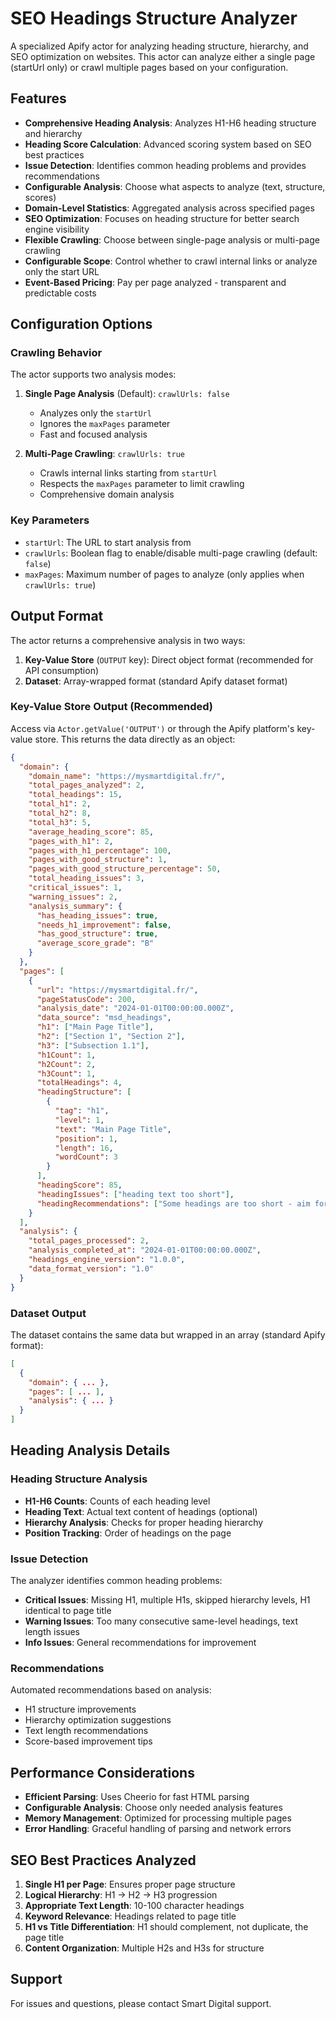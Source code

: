 # SEO Headings Structure Analyzer

A specialized Apify actor for analyzing heading structure, hierarchy, and SEO optimization on websites. This actor can analyze either a single page (startUrl only) or crawl multiple pages based on your configuration.

## Features

- **Comprehensive Heading Analysis**: Analyzes H1-H6 heading structure and hierarchy
- **Heading Score Calculation**: Advanced scoring system based on SEO best practices
- **Issue Detection**: Identifies common heading problems and provides recommendations
- **Configurable Analysis**: Choose what aspects to analyze (text, structure, scores)
- **Domain-Level Statistics**: Aggregated analysis across specified pages
- **SEO Optimization**: Focuses on heading structure for better search engine visibility
- **Flexible Crawling**: Choose between single-page analysis or multi-page crawling
- **Configurable Scope**: Control whether to crawl internal links or analyze only the start URL
- **Event-Based Pricing**: Pay per page analyzed - transparent and predictable costs

## Configuration Options

### Crawling Behavior

The actor supports two analysis modes:

1. **Single Page Analysis** (Default): `crawlUrls: false`
   - Analyzes only the `startUrl`
   - Ignores the `maxPages` parameter
   - Fast and focused analysis

2. **Multi-Page Crawling**: `crawlUrls: true`
   - Crawls internal links starting from `startUrl`
   - Respects the `maxPages` parameter to limit crawling
   - Comprehensive domain analysis

### Key Parameters

- `startUrl`: The URL to start analysis from
- `crawlUrls`: Boolean flag to enable/disable multi-page crawling (default: `false`)
- `maxPages`: Maximum number of pages to analyze (only applies when `crawlUrls: true`)

## Output Format

The actor returns a comprehensive analysis in two ways:

1. **Key-Value Store** (`OUTPUT` key): Direct object format (recommended for API consumption)
2. **Dataset**: Array-wrapped format (standard Apify dataset format)

### Key-Value Store Output (Recommended)

Access via `Actor.getValue('OUTPUT')` or through the Apify platform's key-value store. This returns the data directly as an object:

```json
{
  "domain": {
    "domain_name": "https://mysmartdigital.fr/",
    "total_pages_analyzed": 2,
    "total_headings": 15,
    "total_h1": 2,
    "total_h2": 8,
    "total_h3": 5,
    "average_heading_score": 85,
    "pages_with_h1": 2,
    "pages_with_h1_percentage": 100,
    "pages_with_good_structure": 1,
    "pages_with_good_structure_percentage": 50,
    "total_heading_issues": 3,
    "critical_issues": 1,
    "warning_issues": 2,
    "analysis_summary": {
      "has_heading_issues": true,
      "needs_h1_improvement": false,
      "has_good_structure": true,
      "average_score_grade": "B"
    }
  },
  "pages": [
    {
      "url": "https://mysmartdigital.fr/",
      "pageStatusCode": 200,
      "analysis_date": "2024-01-01T00:00:00.000Z",
      "data_source": "msd_headings",
      "h1": ["Main Page Title"],
      "h2": ["Section 1", "Section 2"],
      "h3": ["Subsection 1.1"],
      "h1Count": 1,
      "h2Count": 2,
      "h3Count": 1,
      "totalHeadings": 4,
      "headingStructure": [
        {
          "tag": "h1",
          "level": 1,
          "text": "Main Page Title",
          "position": 1,
          "length": 16,
          "wordCount": 3
        }
      ],
      "headingScore": 85,
      "headingIssues": ["heading text too short"],
      "headingRecommendations": ["Some headings are too short - aim for 10-100 characters"]
    }
  ],
  "analysis": {
    "total_pages_processed": 2,
    "analysis_completed_at": "2024-01-01T00:00:00.000Z",
    "headings_engine_version": "1.0.0",
    "data_format_version": "1.0"
  }
}
```

### Dataset Output

The dataset contains the same data but wrapped in an array (standard Apify format):

```json
[
  {
    "domain": { ... },
    "pages": [ ... ],
    "analysis": { ... }
  }
]
```

## Heading Analysis Details

### Heading Structure Analysis
- **H1-H6 Counts**: Counts of each heading level
- **Heading Text**: Actual text content of headings (optional)
- **Hierarchy Analysis**: Checks for proper heading hierarchy
- **Position Tracking**: Order of headings on the page

### Issue Detection
The analyzer identifies common heading problems:

- **Critical Issues**: Missing H1, multiple H1s, skipped hierarchy levels, H1 identical to page title
- **Warning Issues**: Too many consecutive same-level headings, text length issues
- **Info Issues**: General recommendations for improvement

### Recommendations
Automated recommendations based on analysis:
- H1 structure improvements
- Hierarchy optimization suggestions
- Text length recommendations
- Score-based improvement tips

## Performance Considerations

- **Efficient Parsing**: Uses Cheerio for fast HTML parsing
- **Configurable Analysis**: Choose only needed analysis features
- **Memory Management**: Optimized for processing multiple pages
- **Error Handling**: Graceful handling of parsing and network errors

## SEO Best Practices Analyzed

1. **Single H1 per Page**: Ensures proper page structure
2. **Logical Hierarchy**: H1 → H2 → H3 progression
3. **Appropriate Text Length**: 10-100 character headings
4. **Keyword Relevance**: Headings related to page title
5. **H1 vs Title Differentiation**: H1 should complement, not duplicate, the page title
6. **Content Organization**: Multiple H2s and H3s for structure

## Support

For issues and questions, please contact Smart Digital support.